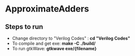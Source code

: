 # ApproximateAdders

## Steps to run

- Change directory to "Verilog Codes" : **cd "Verilog Codes"**
- To compile and get exe: **make -C ./build/**
- To run gtkWave: **gtkwave exe/{filename}**
